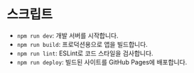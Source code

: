 # 스크립트

- `npm run dev`: 개발 서버를 시작합니다.
- `npm run build`: 프로덕션용으로 앱을 빌드합니다.
- `npm run lint`: ESLint로 코드 스타일을 검사합니다.
- `npm run deploy`: 빌드된 사이트를 GitHub Pages에 배포합니다.
